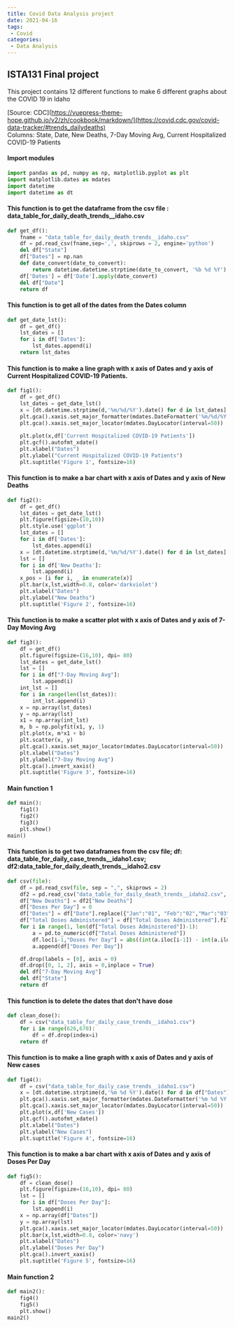 ```yaml
---
title: Covid Data Analysis project
date: 2021-04-16
tags:
 - Covid
categories: 
 - Data Analysis
---
```



<!-- more -->

## ISTA131 Final project
This project contains 12 different functions to make 6 different graphs about the COVID 19 in Idaho <br>

[Source: CDC](https://vuepress-theme-hope.github.io/v2/zh/cookbook/markdown/](https://covid.cdc.gov/covid-data-tracker/#trends_dailydeaths)
<br> Columns: State, Date, New Deaths, 7-Day Moving Avg, Current Hospitalized COVID-19 Patients

#### Import modules
```python
import pandas as pd, numpy as np, matplotlib.pyplot as plt
import matplotlib.dates as mdates
import datetime
import datetime as dt
```

#### This function is to get the dataframe from the csv file : data_table_for_daily_death_trends__idaho.csv
```python
def get_df():
    fname = "data_table_for_daily_death_trends__idaho.csv"
    df = pd.read_csv(fname,sep=',', skiprows = 2, engine='python')
    del df["State"]
    df["Dates"] = np.nan
    def date_convert(date_to_convert):
        return datetime.datetime.strptime(date_to_convert, '%b %d %Y').strftime('%m/%d/%Y')
    df['Dates'] = df['Date'].apply(date_convert)
    del df["Date"]
    return df
```


#### This function is to get all of the dates from the Dates column
```python
def get_date_lst():
    df = get_df()
    lst_dates = []
    for i in df['Dates']:
        lst_dates.append(i)
    return lst_dates
```

#### This function is to make a line graph with x axis of Dates and y axis of Current Hospitalized COVID-19 Patients.
```python
def fig1():
    df = get_df()
    lst_dates = get_date_lst()
    x = [dt.datetime.strptime(d,'%m/%d/%Y').date() for d in lst_dates]
    plt.gca().xaxis.set_major_formatter(mdates.DateFormatter('%m/%d/%Y'))
    plt.gca().xaxis.set_major_locator(mdates.DayLocator(interval=50))
    
    plt.plot(x,df['Current Hospitalized COVID-19 Patients'])
    plt.gcf().autofmt_xdate()
    plt.xlabel("Dates")
    plt.ylabel("Current Hospitalized COVID-19 Patients")
    plt.suptitle('Figure 1', fontsize=16)
```

#### This function is to make a bar chart with x axis of Dates and y axis of New Deaths
```python
def fig2():
    df = get_df()
    lst_dates = get_date_lst()
    plt.figure(figsize=(10,10))
    plt.style.use('ggplot')
    lst_dates = []
    for i in df['Dates']:
        lst_dates.append(i)
    x = [dt.datetime.strptime(d,'%m/%d/%Y').date() for d in lst_dates]
    lst = []
    for i in df['New Deaths']:
        lst.append(i)
    x_pos = [i for i, _ in enumerate(x)]
    plt.bar(x,lst,width=0.8, color='darkviolet')
    plt.xlabel("Dates")
    plt.ylabel("New Deaths")
    plt.suptitle('Figure 2', fontsize=16)
```

#### This function is to make a scatter plot with x axis of Dates and y axis of 7-Day Moving Avg
```python
def fig3():
    df = get_df()
    plt.figure(figsize=(16,10), dpi= 80)
    lst_dates = get_date_lst()
    lst = []
    for i in df["7-Day Moving Avg"]:
        lst.append(i)
    int_lst = []
    for i in range(len(lst_dates)):
        int_lst.append(i)
    x = np.array(lst_dates)
    y = np.array(lst)
    x1 = np.array(int_lst)
    m, b = np.polyfit(x1, y, 1)
    plt.plot(x, m*x1 + b)
    plt.scatter(x, y)
    plt.gca().xaxis.set_major_locator(mdates.DayLocator(interval=50))
    plt.xlabel("Dates")
    plt.ylabel("7-Day Moving Avg")
    plt.gca().invert_xaxis()
    plt.suptitle('Figure 3', fontsize=16)
```

#### Main function 1
```python
def main():   
    fig1()
    fig2()
    fig3()
    plt.show()
main()   
```

#### This function is to get two dataframes from the csv file; df: data_table_for_daily_case_trends__idaho1.csv; df2:data_table_for_daily_death_trends__idaho2.csv
```python
def csv(file):
    df = pd.read_csv(file, sep = ",", skiprows = 2)
    df2 = pd.read_csv("data_table_for_daily_death_trends__idaho2.csv", sep = "," , skiprows = 2)
    df["New Deaths"] = df2["New Deaths"]
    df["Doses Per Day"] = 0
    df["Dates"] = df["Date"].replace({"Jan":"01", "Feb":"02","Mar":"03","Apr":"04","May":"05","Jun":"06","Jul":"07","Aug":"08","Sep":"09","Oct":"10","Nov":"11","Dec":"12"}, regex = True)
    df["Total Doses Administered"] = df["Total Doses Administered"].fillna(0)
    for i in range(1, len(df["Total Doses Administered"])-1):
        a = pd.to_numeric(df["Total Doses Administered"])
        df.loc[i-1,"Doses Per Day"] = abs((int(a.iloc[i-1]) - int(a.iloc[i])))
        a.append(df["Doses Per Day"])

    df.drop(labels = [0], axis = 0)
    df.drop([0, 1, 2], axis = 0,inplace = True)
    del df["7-Day Moving Avg"]
    del df["State"]
    return df
```

#### This function is to delete the dates that don't have dose
```python
def clean_dose():
    df = csv("data_table_for_daily_case_trends__idaho1.csv")
    for i in range(626,670):
        df = df.drop(index=i)
    return df
```

#### This function is to make a line graph with x axis of Dates and y axis of New cases
```python
def fig4():
    df = csv("data_table_for_daily_case_trends__idaho1.csv")
    x = [dt.datetime.strptime(d,'%m %d %Y').date() for d in df["Dates"]]
    plt.gca().xaxis.set_major_formatter(mdates.DateFormatter('%m %d %Y'))
    plt.gca().xaxis.set_major_locator(mdates.DayLocator(interval=50))
    plt.plot(x,df['New Cases'])
    plt.gcf().autofmt_xdate()
    plt.xlabel("Dates")
    plt.ylabel("New Cases")
    plt.suptitle('Figure 4', fontsize=16)
```

#### This function is to make a bar chart with x axis of Dates and y axis of Doses Per Day 
```python
def fig5():
    df = clean_dose()
    plt.figure(figsize=(16,10), dpi= 80)
    lst = []
    for i in df["Doses Per Day"]:
        lst.append(i)
    x = np.array(df["Dates"])
    y = np.array(lst)
    plt.gca().xaxis.set_major_locator(mdates.DayLocator(interval=50))
    plt.bar(x,lst,width=0.8, color='navy')
    plt.xlabel("Dates")
    plt.ylabel("Doses Per Day")
    plt.gca().invert_xaxis()
    plt.suptitle('Figure 5', fontsize=16)
```

#### Main function 2
```python
def main2():
    fig4()
    fig5()
    plt.show()
main2()
```
[md-enhance]: https://vuepress-theme-hope.github.io/v2/md-enhance/zh/
